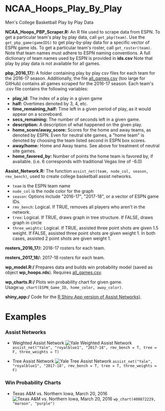 # NCAA_Hoops_Play_By_Play
Men's College Basketball Play by Play Data

__NCAA_Hoops_PBP_Scraper.R:__ An R file used to scrape data from ESPN. To get a particular team's play by play data, call ```get_pbp(team)```. Use the ```get_pbp_game(gameIDS)``` to get play-by-play data for a specific vector of ESPN game ids. To get a particular team's roster, call ```get_roster(team)```. Note that team names must adhere to ESPN naming conventions. A full dictionary of team names used by ESPN is provided in __ids.csv__  Note that play by play data is not available for all games.

__pbp_2016_17/:__ A folder containing play by play csv files for each team for the 2016-17 season. Additionally, the file [all_games.csv](https://drive.google.com/open?id=0BzSws2ZDOraxbXF0aWNJNmxCdnM) (too large for GitHub) contains all games scraped for the 2016-17 season. Each team's .csv file contains the following variables:
   * __play_id__: The index of a play in a given game
   * __half:__ Overtimes denoted by 3, 4, etc.
   * __time_remaining_half:__ Time left in a given period of play, as it would appear on a scoreboard.
   * __secs_remaining:__ The number of seconds left in a given game.
   * __description:__ A description of what happened on the given play.
   * __home_score/away_score:__ Scores for the home and away teams, as denoted by ESPN. Even for neutral site games, a "home team" is denoted by choosing the team listed second in ESPN box scores.
   * __away/home:__ Home and Away teams. See above for treatment of neutral site games.
   * __home_favored_by:__ Number of points the home team is favored by, if available. (i.e. 6 corresponds with traditional Vegas line of -6.0)
   
__Assist_Network.R:__ The function ```assist_net(team, node_col, season, rmv_bench)```, used to create college basketball assist networks. 
  * ```team``` is the ESPN team name
  * ```node_col``` is the node color for the graph
  * ```season```: Options include "2016-17", "2017-18", or a vector of ESPN game IDs. 
  * ```rmv_bench```: Logical. If TRUE, removes all players who aren't in the network. 
  * ```tree```: Logical. If TRUE, draws graph in tree structure. If FALSE, draws graph in circle
  * ```three_weights```: Logical. If TRUE, assisted three point shots are given 1.5 weight. If FALSE, assisted three point shots are given weight 1. In both cases, assisted 2 point shots are given weight 1. 
  
__rosters_2016_17/:__ 2016-17 rosters for each team.

__rosters_2017_18/:__ 2017-18 rosters for each team.

__wp_model.R:/__ Prepares data and builds win probability model (saved as object __wp_hoops.rds__). Requires [all_games.csv](https://drive.google.com/open?id=0BzSws2ZDOraxbXF0aWNJNmxCdnM).

__wp_charts.R:/__ Plots win probability chart for given game. Usage:```wp_chart(ESPN_Game_ID, home_color, away_color)```.

__shiny_app:/__ Code for the [R Shiny App version of Assist Networks)](https://lbenz730.shinyapps.io/assist_networks).

# Examples
### Assist Networks
* Weighted Assist Network
![Yale Weighted Assist Network](pics/Yale_Weighted_Network.png)
```assist_net("Yale", "royalblue1", "2017-18", rmv_bench = T, tree = F, three_weights = T)```

* Tree Assist Network
![Yale Tree Assist Network](pics/Yale_Tree.png)
```assist_net("Yale", "royalblue1", "2017-18", rmv_bench = T, tree = T, three_weights = F)```

### Win Probability Charts
* Texas A&M vs. Northern Iowa, March 20, 2016
![Texas A&M vs. Northern Iowa, March 20, 2016](pics/WinProb.png)
```wp_chart(400872229, "maroon", "purple")```
